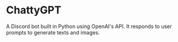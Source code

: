 # ChattyGPT
A Discord bot built in Python using OpenAI's API. It responds to user prompts to generate texts and images.

